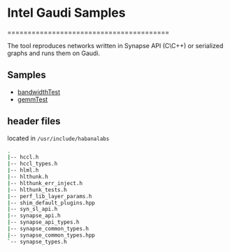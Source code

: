 # Intel Gaudi Samples
========================================

The tool reproduces networks written in Synapse API (C\C++) or serialized graphs and runs them on Gaudi.

## Samples

- [bandwidthTest](./bandwidthTest/README.md)
- [gemmTest](./gemmTest/README.md)

## header files

located in `/usr/include/habanalabs`

```bash
.
|-- hccl.h
|-- hccl_types.h
|-- hlml.h
|-- hlthunk.h
|-- hlthunk_err_inject.h
|-- hlthunk_tests.h
|-- perf_lib_layer_params.h
|-- shim_default_plugins.hpp
|-- syn_sl_api.h
|-- synapse_api.h
|-- synapse_api_types.h
|-- synapse_common_types.h
|-- synapse_common_types.hpp
`-- synapse_types.h

```
